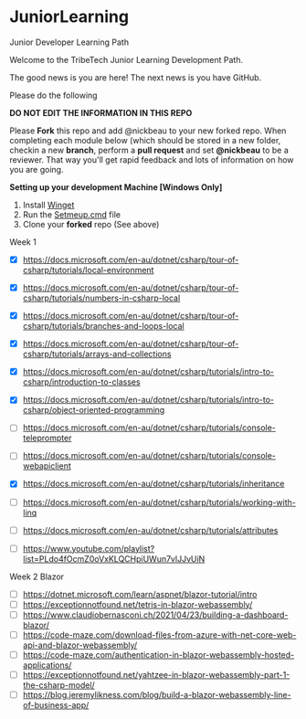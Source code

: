# JuniorLearning
Junior Developer Learning Path

Welcome to the TribeTech Junior Learning Development Path. 

The good news is you are here!
The next news is you have GitHub.

Please do the following

**DO NOT EDIT THE INFORMATION IN THIS REPO**

Please **Fork** this repo and add @nickbeau to your new forked repo.
When completing each module below (which should be stored in a new folder, checkin a new **branch**, perform a **pull request** and set **@nickbeau** to be a reviewer. That way you'll get rapid feedback and lots of information on how you are going.

**Setting up your development Machine [Windows Only]**
1. Install [Winget](https://www.microsoft.com/en-au/p/app-installer/9nblggh4nns1?ocid=9nblggh4nns1_ORSEARCH_Bing&rtc=2&activetab=pivot:overviewtab)
2. Run the [Setmeup.cmd](Setmeup.cmd) file
3. Clone your **forked** repo (See above)


Week 1
- [x] https://docs.microsoft.com/en-au/dotnet/csharp/tour-of-csharp/tutorials/local-environment
- [x] https://docs.microsoft.com/en-au/dotnet/csharp/tour-of-csharp/tutorials/numbers-in-csharp-local
- [x] https://docs.microsoft.com/en-au/dotnet/csharp/tour-of-csharp/tutorials/branches-and-loops-local
- [x] https://docs.microsoft.com/en-au/dotnet/csharp/tour-of-csharp/tutorials/arrays-and-collections
- [x] https://docs.microsoft.com/en-au/dotnet/csharp/tutorials/intro-to-csharp/introduction-to-classes
- [x] https://docs.microsoft.com/en-au/dotnet/csharp/tutorials/intro-to-csharp/object-oriented-programming
- [ ] https://docs.microsoft.com/en-au/dotnet/csharp/tutorials/console-teleprompter
- [ ] https://docs.microsoft.com/en-au/dotnet/csharp/tutorials/console-webapiclient
- [x] https://docs.microsoft.com/en-au/dotnet/csharp/tutorials/inheritance
- [ ] https://docs.microsoft.com/en-au/dotnet/csharp/tutorials/working-with-linq
- [ ] https://docs.microsoft.com/en-au/dotnet/csharp/tutorials/attributes

- [ ] https://www.youtube.com/playlist?list=PLdo4fOcmZ0oVxKLQCHpiUWun7vlJJvUiN

Week 2
Blazor

- [ ] https://dotnet.microsoft.com/learn/aspnet/blazor-tutorial/intro
- [ ] https://exceptionnotfound.net/tetris-in-blazor-webassembly/
- [ ] https://www.claudiobernasconi.ch/2021/04/23/building-a-dashboard-blazor/
- [ ] https://code-maze.com/download-files-from-azure-with-net-core-web-api-and-blazor-webassembly/
- [ ] https://code-maze.com/authentication-in-blazor-webassembly-hosted-applications/
- [ ] https://exceptionnotfound.net/yahtzee-in-blazor-webassembly-part-1-the-csharp-model/
- [ ] https://blog.jeremylikness.com/blog/build-a-blazor-webassembly-line-of-business-app/
